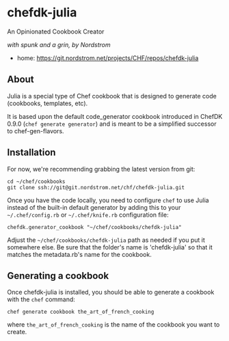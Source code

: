 # chefdk-julia
An Opinionated Cookbook Creator

_with spunk and a grin, by Nordstrom_

 * home: https://git.nordstrom.net/projects/CHF/repos/chefdk-julia


## About
Julia is a special type of Chef cookbook that is designed to generate code
(cookbooks, templates, etc).

It is based upon the default code_generator cookbook introduced in ChefDK 0.9.0
(`chef generate generator`) and is meant to be a
simplified successor to chef-gen-flavors.

## Installation
For now, we're recommending grabbing the latest version from git:

    cd ~/chef/cookbooks
    git clone ssh://git@git.nordstrom.net/chf/chefdk-julia.git

Once you have the code locally, you need to configure `chef` to use Julia
instead of the built-in default generator by adding this to your
`~/.chef/config.rb` or `~/.chef/knife.rb` configuration file:

    chefdk.generator_cookbook "~/chef/cookbooks/chefdk-julia"

Adjust the `~/chef/cookbooks/chefdk-julia` path as needed if you put it somewhere
else. Be sure that the folder's name is 'chefdk-julia' so that it matches the
metadata.rb's name for the cookbook.

## Generating a cookbook
Once chefdk-julia is installed, you should be able to generate a cookbook with
the `chef` command:

    chef generate cookbook the_art_of_french_cooking

where `the_art_of_french_cooking` is the name of the cookbook you want to create.
